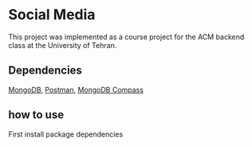 ﻿# Social Media

This project was implemented as a course project for the ACM backend class at the University of Tehran.

## Dependencies
[MongoDB](https://www.mongodb.com/),
[Postman](https://www.postman.com/),
[MongoDB Compass](https://github.com/mongodb-js/compass)

## how to use
First install package dependencies
```npm i express express-jwt mongoose config helmet morgan swagger-ui-express Joi bcrypt
```

